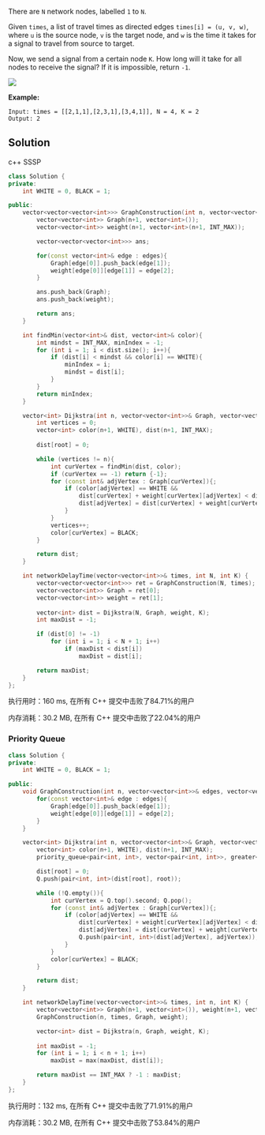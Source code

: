 There are `N` network nodes, labelled `1` to `N`.

Given `times`, a list of travel times as directed edges `times[i] = (u, v, w)`, where `u` is the source node, `v` is the target node, and `w` is the time it takes for a signal to travel from source to target.

Now, we send a signal from a certain node `K`. How long will it take for all nodes to receive the signal? If it is impossible, return `-1`.

 

![](https://assets.leetcode.com/uploads/2019/05/23/931_example_1.png)

**Example:**

```
Input: times = [[2,1,1],[2,3,1],[3,4,1]], N = 4, K = 2
Output: 2
```

## Solution

c++  SSSP 


```c++
class Solution {
private:
    int WHITE = 0, BLACK = 1;

public:
    vector<vector<vector<int>>> GraphConstruction(int n, vector<vector<int>>& edges){
        vector<vector<int>> Graph(n+1, vector<int>());
        vector<vector<int>> weight(n+1, vector<int>(n+1, INT_MAX));

        vector<vector<vector<int>>> ans;

        for(const vector<int>& edge : edges){
            Graph[edge[0]].push_back(edge[1]);
            weight[edge[0]][edge[1]] = edge[2];
        }

        ans.push_back(Graph);
        ans.push_back(weight);

        return ans;
    }

    int findMin(vector<int>& dist, vector<int>& color){
        int mindst = INT_MAX, minIndex = -1;
        for (int i = 1; i < dist.size(); i++){
            if (dist[i] < mindst && color[i] == WHITE){
                minIndex = i;
                mindst = dist[i];
            }
        }
        return minIndex;
    }

    vector<int> Dijkstra(int n, vector<vector<int>>& Graph, vector<vector<int>>& weight, int root) {
        int vertices = 0;
        vector<int> color(n+1, WHITE), dist(n+1, INT_MAX);
        
        dist[root] = 0;

        while (vertices != n){
            int curVertex = findMin(dist, color);
            if (curVertex == -1) return {-1};
            for (const int& adjVertex : Graph[curVertex]){;
                if (color[adjVertex] == WHITE &&
                    dist[curVertex] + weight[curVertex][adjVertex] < dist[adjVertex]){
                    dist[adjVertex] = dist[curVertex] + weight[curVertex][adjVertex];
                }
            }
            vertices++;
            color[curVertex] = BLACK;
        }

        return dist;
    }

    int networkDelayTime(vector<vector<int>>& times, int N, int K) {
        vector<vector<vector<int>>> ret = GraphConstruction(N, times);
        vector<vector<int>> Graph = ret[0];
        vector<vector<int>> weight = ret[1];
        
        vector<int> dist = Dijkstra(N, Graph, weight, K);
		int maxDist = -1;

        if (dist[0] != -1)
            for (int i = 1; i < N + 1; i++)
                if (maxDist < dist[i])
                    maxDist = dist[i];

        return maxDist;
    }
};
```

执行用时：160 ms, 在所有 C++ 提交中击败了84.71%的用户

内存消耗：30.2 MB, 在所有 C++ 提交中击败了22.04%的用户

### Priority Queue

```c++
class Solution {
private:
    int WHITE = 0, BLACK = 1;

public:
    void GraphConstruction(int n, vector<vector<int>>& edges, vector<vector<int>>& Graph, vector<vector<int>>& weight){
        for(const vector<int>& edge : edges){
            Graph[edge[0]].push_back(edge[1]);
            weight[edge[0]][edge[1]] = edge[2];
        }
    }

    vector<int> Dijkstra(int n, vector<vector<int>>& Graph, vector<vector<int>>& weight, int root) {
        vector<int> color(n+1, WHITE), dist(n+1, INT_MAX);
        priority_queue<pair<int, int>, vector<pair<int, int>>, greater<pair<int, int>>> Q;

        dist[root] = 0;
        Q.push(pair<int, int>(dist[root], root));

        while (!Q.empty()){
            int curVertex = Q.top().second; Q.pop();
            for (const int& adjVertex : Graph[curVertex]){;
                if (color[adjVertex] == WHITE &&
                    dist[curVertex] + weight[curVertex][adjVertex] < dist[adjVertex]){
                    dist[adjVertex] = dist[curVertex] + weight[curVertex][adjVertex];
                    Q.push(pair<int, int>(dist[adjVertex], adjVertex));
                }
            }
            color[curVertex] = BLACK;
        }

        return dist;
    }

    int networkDelayTime(vector<vector<int>>& times, int n, int K) {
        vector<vector<int>> Graph(n+1, vector<int>()), weight(n+1, vector<int>(n+1, INT_MAX));
        GraphConstruction(n, times, Graph, weight);

        vector<int> dist = Dijkstra(n, Graph, weight, K);
        
        int maxDist = -1;
        for (int i = 1; i < n + 1; i++)
            maxDist = max(maxDist, dist[i]);

        return maxDist == INT_MAX ? -1 : maxDist;
    }
};
```

执行用时：132 ms, 在所有 C++ 提交中击败了71.91%的用户

内存消耗：30.2 MB, 在所有 C++ 提交中击败了53.84%的用户

